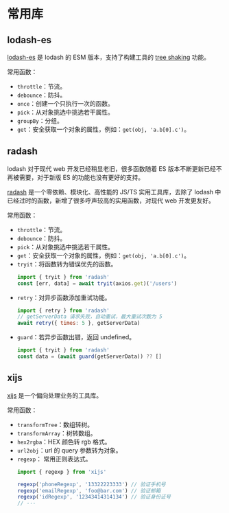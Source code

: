 # 常用库

## lodash-es

[lodash-es](https://www.npmjs.com/package/lodash-es) 是 lodash 的 ESM 版本，支持了构建工具的 [tree shaking](https://webpack.docschina.org/guides/tree-shaking/) 功能。

常用函数：

- `throttle`：节流。
- `debounce`：防抖。
- `once`：创建一个只执行一次的函数。
- `pick`：从对象挑选中挑选若干属性。
- `groupBy`：分组。
- `get`：安全获取一个对象的属性，例如：`get(obj, 'a.b[0].c')`。

## radash

lodash 对于现代 web 开发已经稍显老旧，很多函数随着 ES 版本不断更新已经不再被需要，对于新版 ES 的功能也没有更好的支持。

[radash](https://www.radash.wiki/) 是一个零依赖、模块化、高性能的 JS/TS 实用工具库，去除了 lodash 中已经过时的函数，新增了很多呼声较高的实用函数，对现代 web 开发更友好。

常用函数：

- `throttle`：节流。
- `debounce`：防抖。
- `pick`：从对象挑选中挑选若干属性。
- `get`：安全获取一个对象的属性，例如：`get(obj, 'a.b[0].c')`。
- `tryit`：将函数转为错误优先的函数。
  ```js
  import { tryit } from 'radash'
  const [err, data] = await tryit(axios.get)('/users')
  ```
- `retry`：对异步函数添加重试功能。
  ```js
  import { retry } from 'radash'
  // getServerData 请求失败，自动重试，最大重试次数为 5
  await retry({ times: 5 }, getServerData)
  ```
- `guard`：若异步函数出错，返回 undefined。
  ```js
  import { tryit } from 'radash'
  const data = (await guard(getServerData)) ?? []
  ```

## xijs

[xijs](https://www.npmjs.com/package/xijs) 是一个偏向处理业务的工具库。

常用函数：

- `transformTree`：数组转树。
- `transformArray`：树转数组。
- `hex2rgba`：HEX 颜色转 rgb 格式。
- `url2obj`：url 的 query 参数转为对象。
- `regexp`： 常用正则表达式。
  ```js
  import { regexp } from 'xijs'

  regexp('phoneRegexp', '13322223333') // 验证手机号
  regexp('emailRegexp', 'foo@bar.com') // 验证邮箱
  regexp('idRegexp', '12343414314134') // 验证身份证号
  // ···
  ```
